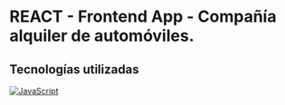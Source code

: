 # REACT - Frontend App - Compañía alquiler de automóviles.

## Tecnologías utilizadas
[![JavaScript](https://svgshare.com/s/xf7)](https://developer.mozilla.org/en-US/docs/Web/JavaScript)
